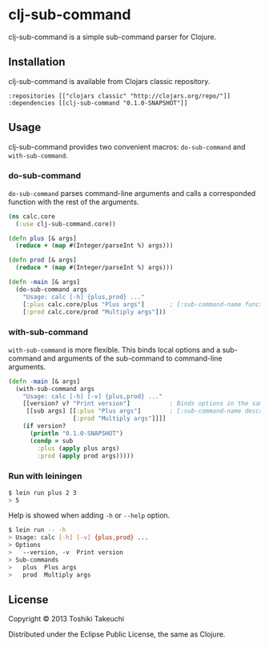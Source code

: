 # clj-sub-command

clj-sub-command is a simple sub-command parser for Clojure.

## Installation

clj-sub-command is available from Clojars classic repository.

    :repositories [["clojars classic" "http://clojars.org/repo/"]]
    :dependencies [[clj-sub-command "0.1.0-SNAPSHOT"]]

## Usage

clj-sub-command provides two convenient macros: `do-sub-command` and `with-sub-command`.

### do-sub-command

`do-sub-command` parses command-line arguments and calls a corresponded function with the rest of the arguments.

```clojure
(ns calc.core
  (:use clj-sub-command.core))

(defn plus [& args]
  (reduce + (map #(Integer/parseInt %) args)))

(defn prod [& args]
  (reduce * (map #(Integer/parseInt %) args)))

(defn -main [& args]
  (do-sub-command args
    "Usage: calc [-h] {plus,prod} ..."
    [:plus calc.core/plus "Plus args"]       ; [:sub-command-name function description]
    [:prod calc.core/prod "Multiply args"]))
```

### with-sub-command

`with-sub-command` is more flexible.
This binds local options and a sub-command and arguments of the sub-command to command-line arguments.

```clojure
(defn -main [& args]
  (with-sub-command args
    "Usage: calc [-h] [-v] {plus,prod} ..."
    [[version? v? "Print version"]           ; Binds options in the same way as with-command-line.
     [[sub args] [[:plus "Plus args"]        ; [:sub-command-name description]
                  [:prod "Multiply args"]]]]
    (if version?
      (println "0.1.0-SNAPSHOT")
      (condp = sub
        :plus (apply plus args)
        :prod (apply prod args)))))
```

### Run with leiningen

```bash
$ lein run plus 2 3
> 5
```

Help is showed when adding `-h` or `--help` option.

```bash
$ lein run -- -h
> Usage: calc [-h] [-v] {plus,prod} ...
> Options
>   --version, -v  Print version
> Sub-commands
>   plus  Plus args
>   prod  Multiply args
```

## License

Copyright © 2013 Toshiki Takeuchi

Distributed under the Eclipse Public License, the same as Clojure.
